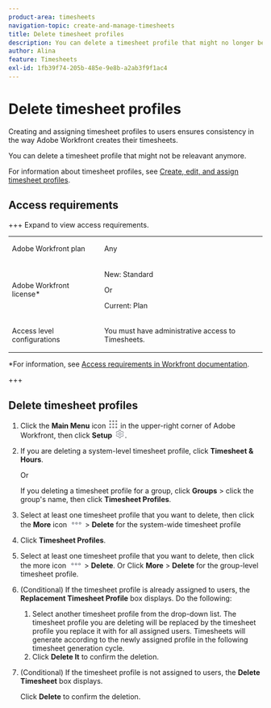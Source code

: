 ```yaml
---
product-area: timesheets
navigation-topic: create-and-manage-timesheets
title: Delete timesheet profiles
description: You can delete a timesheet profile that might no longer be relevant.
author: Alina
feature: Timesheets
exl-id: 1fb39f74-205b-485e-9e8b-a2ab3f9f1ac4
---
```

# Delete timesheet profiles

<!--Audited:6/2025-->

Creating and assigning timesheet profiles to users ensures consistency in the way Adobe Workfront creates their timesheets.

You can delete a timesheet profile that might not be releavant anymore.

For information about timesheet profiles, see [Create, edit, and assign timesheet profiles](../../timesheets/create-and-manage-timesheets/create-timesheet-profiles.md).

## Access requirements

+++ Expand to view access requirements. 

<table style="table-layout:auto"> 
 <col> 
 <col> 
 <tbody> 
  <tr> 
   <td role="rowheader">Adobe Workfront plan</td> 
   <td> <p>Any</p> </td> 
  </tr> 
  <tr> 
   <td role="rowheader">Adobe Workfront license*</td> 
   <td> <p>New: Standard</p>
   Or
   <p>Current: Plan </p> </td> 
  </tr> 
  <tr> 
   <td role="rowheader">Access level configurations</td> 
   <td> <p>You must have administrative access to Timesheets. </p>  </td> 
  </tr> 
 </tbody> 
</table>

*For information, see [Access requirements in Workfront documentation](/help/quicksilver/administration-and-setup/add-users/access-levels-and-object-permissions/access-level-requirements-in-documentation.md). 

+++

## Delete timesheet profiles

1. Click the **Main Menu** icon ![](assets/main-menu-icon.png) in the upper-right corner of Adobe Workfront, then click **Setup** ![](assets/gear-icon-settings.png).

1. If you are deleting a system-level timesheet profile, click **Timesheet & Hours**.

   Or

   If you deleting a timesheet profile for a group, click **Groups** > click the group's name, then click **Timesheet Profiles**.
1. Select at least one timesheet profile that you want to delete, then click the **More** icon ![](assets/more-icon.png) > **Delete** for the system-wide timesheet profile

1. Click **Timesheet Profiles**.
1. Select at least one timesheet profile that you want to delete, then click the more icon ![more icon](assets/more-icon.png) > **Delete**.
   Or
   Click **More** > **Delete** for the group-level timesheet profile.
1. (Conditional) If the timesheet profile is already assigned to users, the **Replacement Timesheet Profile** box displays. Do the following:
   1. Select another timesheet profile from the drop-down list. The timesheet profile you are deleting will be replaced by the timesheet profile you replace it with for all assigned users. Timesheets will generate according to the newly assigned profile in the following timesheet generation cycle. 
   1. Click **Delete It** to confirm the deletion. 
1. (Conditional) If the timesheet profile is not assigned to users, the **Delete Timesheet** box displays.

   Click **Delete** to confirm the deletion.

